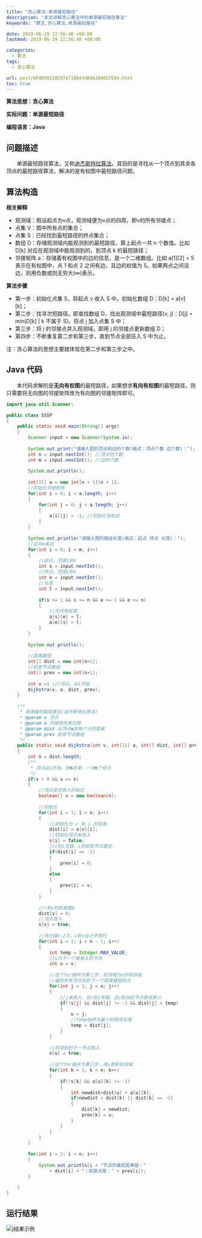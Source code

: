 ```yaml
---
title: "贪心算法-单源最短路径"
description: "本文讲解贪心算法中的单源最短路径算法"
keywords: "算法,贪心算法,单源最短路径"

date: 2019-06-19 22:56:40 +08:00
lastmod: 2019-06-19 22:56:40 +08:00

categories:
  - 算法
tags:
  - 贪心算法

url: post/0F0D50220C07471BB434B9A2040CFE04.html
toc: true
---
```


**算法思想：贪心算法**

**实际问题：单源最短路径**

**编程语言：Java**

<!--More-->

## 问题描述

&emsp;&emsp;单源最短路径算法，又称[迪杰斯特拉算法](https://baike.baidu.com/item/迪杰斯特拉算法/4049057?fr=aladdin)。其目的是寻找从一个顶点到其余各顶点的最短路径算法，解决的是有权图中最短路径问题。

## 算法构造

**相关解释**

- 观测域：假设起点为v点，观测域便为v点的四周，即v的所有邻接点；
- 点集 V：图中所有点的集合；
- 点集 S：已经找到最短路径的终点集合；
- 数组 D：存储观测域内能观测到的最短路径，算上起点一共 n 个数值。比如 D[k] 对应在观测域中能观测到的，到顶点 k 的最短路径；
- 邻接矩阵 a：存储着有权图中的边的信息，是一个二维数组。比如 a[1][2] = 5 表示在有权图中，点 1 和点 2 之间有边，且边的权值为 5。如果两点之间没边，则用负数或则无穷大(∞)表示。

**算法步骤**

- 第一步：初始化点集 S，将起点 v 收入 S 中。初始化数组 D：D[k] = a[v][k]；
- 第二步：找寻次短路径。即查找数组 D，找出观测域中最短路径(v, j)：D[j] = min(D[k] | k 不属于 S)。将点 j 加入点集 S 中；
- 第三步：将 j 的邻接点并入观测域，即用 j 的邻接点更新数组 D；
- 第四步：不断重复第二步和第三步，直到节点全部压入 S 中为止。

注：贪心算法的思想主要就体现在第二步和第三步之中。

## Java 代码

&emsp;&emsp;本代码求解的是**无向有权图**的最短路径，如果想求**有向有权图**的最短路径，则只需要将无向图的邻接矩阵改为有向图的邻接矩阵即可。

```Java
import java.util.Scanner;

public class SSSP
{
	public static void main(String[] args)
	{
		Scanner input = new Scanner(System.in);
		
		System.out.print("请输入图的顶点和边的个数(格式：顶点个数 边个数)：");
		int n = input.nextInt(); //顶点的个数
		int m = input.nextInt(); //边的个数
		
		System.out.println();
		
		int[][] a = new int[n + 1][n + 1];
		//初始化邻接矩阵
		for(int i = 0; i < a.length; i++)
		{
			for(int j = 0; j < a.length; j++)
			{
				a[i][j] = -1; //初始化没有边
			}
		}
		
		System.out.println("请输入图的路径长度(格式：起点 终点 长度)：");
		//总共m条边
		for(int i = 0; i < m; i++)
		{
			//起点，范围1到n
			int s = input.nextInt();
			//终点，范围1到n
			int e = input.nextInt();
			//长度
			int l = input.nextInt();
			
			if(s >= 1 && s <= n && e >= 1 && e <= n)
			{
				//无向有权图
				a[s][e] = l;
				a[e][s] = l;
			}
		}
		
		System.out.println();
		
		//距离数组
		int[] dist = new int[n+1];
		//前驱节点数组
		int[] prev = new int[n+1];
		
		int v =1 ;//顶点，从1开始
		dijkstra(v, a, dist, prev);
	}
	
	/**
	 * 单源最短路径算法(迪杰斯特拉算法)
	 * @param v 顶点
	 * @param a 邻接矩阵表示图
	 * @param dist 从顶点v到每个点的距离
	 * @param prev 前驱节点数组
	 */
	public static void dijkstra(int v, int[][] a, int[] dist, int[] prev)
	{
		int n = dist.length;
		/**
		 * 顶点从1开始，到n结束，一共n个结点
		 */
		if(v > 0 && v <= n)
		{
			//顶点是否放入的标志
			boolean[] s = new boolean[n];
			
			//初始化
			for(int i = 1; i < n; i++)
			{
				//初始化为 v 到 i 的距离
				dist[i] = a[v][i];
				//初始化顶点未放入
				s[i] = false;
				//v到i无路，i的前驱节点置空
				if(dist[i] == -1)
				{
					prev[i] = 0;
				}
				else
				{
					prev[i] = v;
				}
			}
			
			//v到v的距离是0
			dist[v] = 0;
			//顶点放入
			s[v] = true;
			
			//共扫描n-2次，v到v自己不用扫
			for(int i = 1; i < n - 1; i++)
			{
				int temp = Integer.MAX_VALUE;
				//u为下一个被放入的节点
				int u = v;
				
				//这个for循环为第二步，观测域为v的观测域
				//遍历所有顶点找到下一个距离最短的点
				for(int j = 1; j < n; j++)
				{
					//j未放入，且v到j有路，且v到当前节点路径更小
					if(!s[j] && dist[j] != -1 && dist[j] < temp)
					{
						u = j;
						//temp始终为最小的路径长度
						temp = dist[j];
					}
				}
				
				//将得到的下一节点放入
				s[u] = true;
				
				//这个for循环为第三步，用u更新观测域
				for(int k = 1; k < n; k++)
				{
					if(!s[k] && a[u][k] != -1)
					{
						int newdist=dist[u] + a[u][k];
						if(newdist < dist[k] || dist[k] == -1)
						{
							dist[k] = newdist;
							prev[k] = u;
						}
					}
				}
			}
		}
		
		for(int i = 2; i < n; i++)
		{
			System.out.println(i + "节点的最短距离是："
				+ dist[i] + "；前驱点是：" + prev[i]);
		}

	}
}
```

## 运行结果

![j结果示例](/imgs/贪心算法-单源最短路径.jpg)